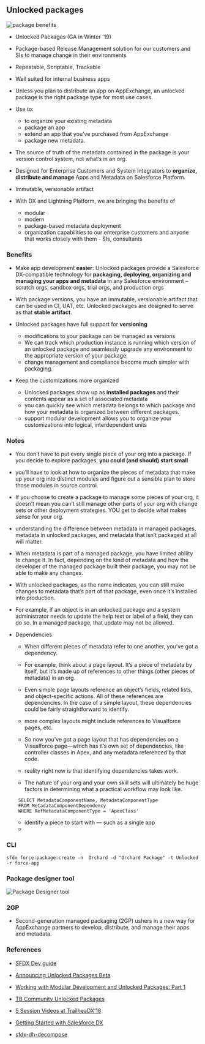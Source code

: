 ## Unlocked packages

![package benefits](https://d259t2jj6zp7qm.cloudfront.net/images/v1526340195-SFDX_2FSDLC_-_Before_wejhmu.png)

- Unlocked Packages (GA in Winter '19) 
- Package-based Release Management solution for our customers and SIs to manage change in their environments
- Repeatable, Scriptable, Trackable

- Well suited for internal business apps
- Unless you plan to distribute an app on AppExchange, an unlocked package is the right package type for most use cases.

- Use to:
    - to organize your existing metadata
    - package an app
    - extend an app that you’ve purchased from AppExchange
    - package new metadata.

- The source of truth of the metadata contained in the package is your version control system, not what’s in an org. 


- Designed for Enterprise Customers and System Integrators to **organize, distribute and manage** Apps and Metadata on Salesforce Platform.

- Immutable, versionable artifact 

- With DX and Lightning Platform, we are bringing the benefits of 
    - modular
    -  modern
    -  package-based metadata deployment 
    -  organization capabilities 
to our enterprise customers and anyone that works closely with them - SIs, consultants


### Benefits

- Make app development **easier**: Unlocked packages provide a Salesforce DX-compatible technology for **packaging, deploying, organizing and managing your apps and metadata** in any Salesforce environment – scratch orgs, sandbox orgs, trial orgs, and production orgs

- With package versions, you have an immutable, versionable artifact that can be used in CI, UAT, etc. Unlocked packages are designed to serve as that **stable artifact**.

- Unlocked packages have full support for **versioning**
    - modifications to your package can be managed as versions
    - We can track which production instance is running which version of an unlocked package and seamlessly upgrade any environment to the appropriate version of your package. 
    - change management and compliance become much simpler with packaging.

- Keep the customizations more organized
    -  Unlocked packages show up as **installed packages** and their contents appear as a set of associated metadata
    -  you can quickly see which metadata belongs to which package and how your metadata is organized between different packages. 
    - support modular development allows you to organize your customizations into logical, interdependent units


### Notes
- You don’t have to put every single piece of your org into a package. If you decide to explore packages, **you could (and should) start small**

- you’ll have to look at how to organize the pieces of metadata that make up your org into distinct modules and figure out a sensible plan to store those modules in source control. 


-  If you choose to create a package to manage some pieces of your org, it doesn’t mean you can’t still manage other parts of your org with change sets or other deployment strategies. YOU get to decide what makes sense for your org.

-  understanding the difference between metadata in managed packages, metadata in unlocked packages, and metadata that isn’t packaged at all will matter.
- When metadata is part of a managed package, you have limited ability to change it. In fact, depending on the kind of metadata and how the developer of the managed package built their package, you may not be able to make any changes.
- With unlocked packages, as the name indicates, you can still make changes to metadata that’s part of that package, even once it’s installed into production.
- For example, if an object is in an unlocked package and a system administrator needs to update the help text or label of a field, they can do so. In a managed package, that update may not be allowed.

- Dependencies
    - When different pieces of metadata refer to one another, you’ve got a dependency.
    - For example, think about a page layout. It’s a piece of metadata by itself, but it’s made up of references to other things (other pieces of metadata) in an org.
    - Even simple page layouts reference an object’s fields, related lists, and object-specific actions. All of these references are dependencies. In the case of a simple layout, these dependencies could be fairly straightforward to identify.

    -  more complex layouts might include references to Visualforce pages, etc.
    -  So now you’ve got a page layout that has dependencies on a Visualforce page—which has it’s own set of dependencies, like controller classes in Apex, and any metadata referenced by that code.
    - reality right now is that identifying dependencies takes work.
    - The nature of your org and your own skill sets will ultimately be huge factors in determining what a practical workflow may look like.
   ```
    SELECT MetadataComponentName, MetadataComponentType
    FROM MetadataComponentDependency
    WHERE RefMetadataComponentType = 'ApexClass'
   ```
    - identify a piece to start with — such as a single app 
    - 

### CLI

```
sfdx force:package:create -n  Orchard -d "Orchard Package" -t Unlocked -r force-app

```

### Package designer tool

![Package Designer tool](https://mohan-chinnappan-n.github.io/dx/dx-kanban-2.gif)

### 2GP 
- Second-generation managed packaging (2GP) ushers in a new way for AppExchange partners to develop, distribute, and manage their apps and metadata.

### References

- [SFDX Dev guide](https://developer.salesforce.com/docs/atlas.en-us.sfdx_dev.meta/sfdx_dev/sfdx_dev_unlocked_pkg_intro.htm)
- [Announcing Unlocked Packages Beta](https://developer.salesforce.com/blogs/2018/02/announcing-unlocked-packages-beta.html)
- [Working with Modular Development and Unlocked Packages: Part 1](https://developer.salesforce.com/blogs/2018/06/working-with-modular-development-and-unlocked-packages-part-1.html)
- [TB Community Unlocked Packages](https://success.salesforce.com/_ui/core/chatter/groups/GroupProfilePage?g=0F93A000000Lg5USAS)

- [5 Session Videos at TrailheaDX’18](https://developer.salesforce.com/blogs/2018/05/icymi-trailheadx18-5-session-videos-to-help-you-build-in-salesforce-dx.html)

- [Getting Started with Salesforce DX](https://developer.salesforce.com/blogs/2018/02/getting-started-salesforce-dx-part-1-5.html)
- [sfdx-dh-decompose](https://github.com/wadewegner/sfdx-dh-decompose)
